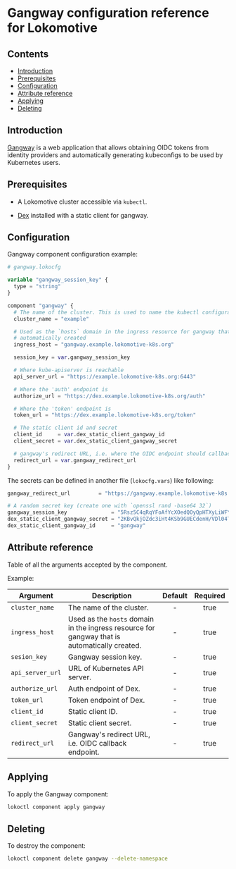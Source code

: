 # Gangway configuration reference for Lokomotive

## Contents

* [Introduction](#introduction)
* [Prerequisites](#prerequisites)
* [Configuration](#configuration)
* [Attribute reference](#attribute-reference)
* [Applying](#applying)
* [Deleting](#deleting)

## Introduction

[Gangway](https://github.com/heptiolabs/gangway) is a web application that allows obtaining OIDC
tokens from identity providers and automatically generating kubeconfigs to be used by Kubernetes
users.

## Prerequisites

* A Lokomotive cluster accessible via `kubectl`.

* [Dex](dex.md) installed with a static client for gangway.

## Configuration

Gangway component configuration example:

```tf
# gangway.lokocfg

variable "gangway_session_key" {
  type = "string"
}

component "gangway" {
  # The name of the cluster. This is used to name the kubectl configuration context.
  cluster_name = "example"

  # Used as the `hosts` domain in the ingress resource for gangway that is
  # automatically created
  ingress_host = "gangway.example.lokomotive-k8s.org"

  session_key = var.gangway_session_key

  # Where kube-apiserver is reachable
  api_server_url = "https://example.lokomotive-k8s.org:6443"

  # Where the 'auth' endpoint is
  authorize_url = "https://dex.example.lokomotive-k8s.org/auth"

  # Where the 'token' endpoint is
  token_url = "https://dex.example.lokomotive-k8s.org/token"

  # The static client id and secret
  client_id     = var.dex_static_client_gangway_id
  client_secret = var.dex_static_client_gangway_secret

  # gangway's redirect URL, i.e. where the OIDC endpoint should callback to
  redirect_url = var.gangway_redirect_url
}
```

The secrets can be defined in another file (`lokocfg.vars`) like following:

```tf
gangway_redirect_url         = "https://gangway.example.lokomotive-k8s.org/callback"

# A random secret key (create one with `openssl rand -base64 32`)
gangway_session_key              = "5Rsz5C4qRqYFoAfYcXOedQOyQpHTXyLiWFYvtjwjtm0="
dex_static_client_gangway_secret = "2KBvQkjOZdc3iHt4KSb9GUECdenH/VDl04TwMdSyPcs="
dex_static_client_gangway_id     = "gangway"
```
## Attribute reference

Table of all the arguments accepted by the component.

Example:

| Argument         | Description                                                                                   | Default | Required |
|------------------|-----------------------------------------------------------------------------------------------|:-------:|:--------:|
| `cluster_name`   | The name of the cluster.                                                                      | -       | true     |
| `ingress_host`   | Used as the `hosts` domain in the ingress resource for gangway that is automatically created. | -       | true     |
| `sesion_key`     | Gangway session key.                                                                          | -       | true     |
| `api_server_url` | URL of Kubernetes API server.                                                                 | -       | true     |
| `authorize_url`  | Auth endpoint of Dex.                                                                         | -       | true     |
| `token_url`      | Token endpoint of Dex.                                                                        | -       | true     |
| `client_id`      | Static client ID.                                                                             | -       | true     |
| `client_secret`  | Static client secret.                                                                         | -       | true     |
| `redirect_url`   | Gangway's redirect URL, i.e. OIDC callback endpoint.                                          | -       | true     |

## Applying

To apply the Gangway component:

```bash
lokoctl component apply gangway
```
## Deleting

To destroy the component:

```bash
lokoctl component delete gangway --delete-namespace
```

